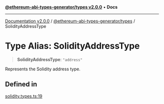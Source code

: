 [**@ethereum-abi-types-generator/types v2.0.0**](../README.md) • **Docs**

***

[Documentation v2.0.0](../../../packages.md) / [@ethereum-abi-types-generator/types](../README.md) / SolidityAddressType

# Type Alias: SolidityAddressType

> **SolidityAddressType**: `"address"`

Represents the Solidity address type.

## Defined in

[solidity.types.ts:19](https://github.com/niZmosis/ethereum-abi-types-generator/blob/8be0c174f1ad191b06c4413881733fc6912573c5/packages/types/src/solidity.types.ts#L19)
